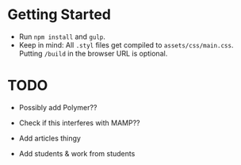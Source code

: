 # Getting Started
- Run `npm install` and `gulp`.
- Keep in mind:
    All `.styl` files get compiled to `assets/css/main.css`.
    Putting `/build` in the browser URL is optional.

# TODO
- Possibly add Polymer??
- Check if this interferes with MAMP??

- Add articles thingy
- Add students & work from students
